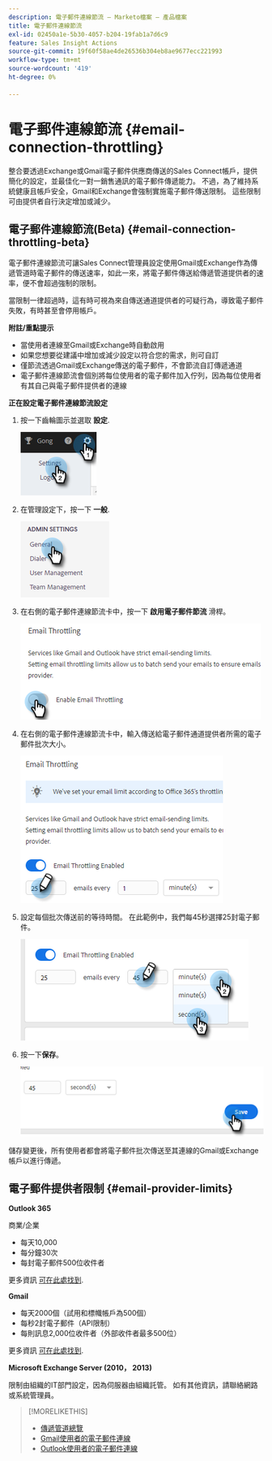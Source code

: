 ```yaml
---
description: 電子郵件連線節流 — Marketo檔案 — 產品檔案
title: 電子郵件連線節流
exl-id: 02450a1e-5b30-4057-b204-19fab1a7d6c9
feature: Sales Insight Actions
source-git-commit: 19f60f58ae4de26536b304eb8ae9677ecc221993
workflow-type: tm+mt
source-wordcount: '419'
ht-degree: 0%

---
```


# 電子郵件連線節流 {#email-connection-throttling}

整合要透過Exchange或Gmail電子郵件供應商傳送的Sales Connect帳戶，提供簡化的設定，並最佳化一對一銷售通訊的電子郵件傳遞能力。 不過，為了維持系統健康且帳戶安全，Gmail和Exchange會強制實施電子郵件傳送限制。 這些限制可由提供者自行決定增加或減少。

## 電子郵件連線節流(Beta) {#email-connection-throttling-beta}

電子郵件連線節流可讓Sales Connect管理員設定使用Gmail或Exchange作為傳遞管道時電子郵件的傳送速率，如此一來，將電子郵件傳送給傳遞管道提供者的速率，便不會超過強制的限制。

當限制一律超過時，這有時可視為來自傳送通道提供者的可疑行為，導致電子郵件失敗，有時甚至會停用帳戶。

**附註/重點提示**

* 當使用者連線至Gmail或Exchange時自動啟用
* 如果您想要從建議中增加或減少設定以符合您的需求，則可自訂
* 僅節流透過Gmail或Exchange傳送的電子郵件，不會節流自訂傳遞通道
* 電子郵件連線節流會個別將每位使用者的電子郵件加入佇列，因為每位使用者有其自己與電子郵件提供者的連線

**正在設定電子郵件連線節流設定**

1. 按一下齒輪圖示並選取 **設定**.

   ![](assets/email-connection-throttling-1.png)

1. 在管理設定下，按一下 **一般**.

   ![](assets/email-connection-throttling-2.png)

1. 在右側的電子郵件連線節流卡中，按一下 **啟用電子郵件節流** 滑桿。

   ![](assets/email-connection-throttling-3.png)

1. 在右側的電子郵件連線節流卡中，輸入傳送給電子郵件通道提供者所需的電子郵件批次大小。

   ![](assets/email-connection-throttling-4.png)

1. 設定每個批次傳送前的等待時間。 在此範例中，我們每45秒選擇25封電子郵件。

   ![](assets/email-connection-throttling-5.png)

1. 按一下&#x200B;**保存**。

   ![](assets/email-connection-throttling-6.png)

儲存變更後，所有使用者都會將電子郵件批次傳送至其連線的Gmail或Exchange帳戶以進行傳遞。

## 電子郵件提供者限制 {#email-provider-limits}

**Outlook 365**

商業/企業

* 每天10,000
* 每分鐘30次
* 每封電子郵件500位收件者

更多資訊 [可在此處找到](https://docs.microsoft.com/en-us/office365/servicedescriptions/exchange-online-service-description/exchange-online-limits?redirectedfrom=MSDN#RecipientLimits).

**Gmail**

* 每天2000個（試用和標幟帳戶為500個）
* 每秒2封電子郵件（API限制）
* 每則訊息2,000位收件者（外部收件者最多500位）

更多資訊 [可在此處找到](https://support.google.com/a/answer/166852?hl=en).

**Microsoft Exchange Server (2010， 2013)**

限制由組織的IT部門設定，因為伺服器由組織託管。 如有其他資訊，請聯絡網路或系統管理員。

>[!MORELIKETHIS]
>
>* [傳遞管道總覽](/help/marketo/product-docs/marketo-sales-connect/email/email-delivery/delivery-channel-overview.md)
>* [Gmail使用者的電子郵件連線](/help/marketo/product-docs/marketo-sales-connect/email-plugins/gmail/email-connection-for-gmail-users.md)
>* [Outlook使用者的電子郵件連線](/help/marketo/product-docs/marketo-sales-connect/email-plugins/msc-for-outlook/email-connection-for-outlook-users.md)
